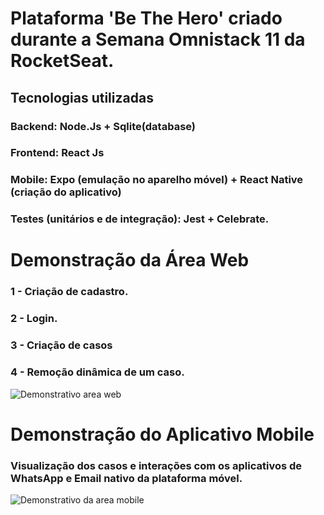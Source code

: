 # Plataforma 'Be The Hero' criado durante a Semana Omnistack 11 da RocketSeat.

## Tecnologias utilizadas
### Backend: Node.Js + Sqlite(database)
### Frontend: React Js
### Mobile: Expo (emulação no aparelho móvel) + React Native (criação do aplicativo)

### Testes (unitários e de integração): Jest + Celebrate.

# Demonstração da Área Web
### 1 - Criação de cadastro.
### 2 - Login.
### 3 - Criação de casos
### 4 - Remoção dinâmica de um caso.

![Demonstrativo area web](https://github.com/Matheuscruztj/Semana_Omnistack_11/blob/master/poc/inscricao_web.gif)

# Demonstração do Aplicativo Mobile
### Visualização dos casos e interações com os aplicativos de WhatsApp e Email nativo da plataforma móvel.
![Demonstrativo da area mobile](https://github.com/Matheuscruztj/Semana_Omnistack_11/blob/master/poc/aplicativo_mobile.gif)
